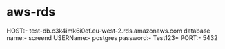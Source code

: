 # aws-rds
HOST:- test-db.c3k4imk6i0ef.eu-west-2.rds.amazonaws.com
database name:- screend
USERName:- postgres
password:- Test123*
PORT:- 5432
